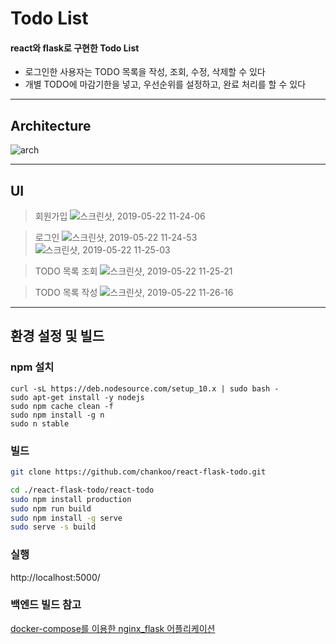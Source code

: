 # Todo List

#### react와 flask로 구현한 Todo List

- 로그인한 사용자는 TODO 목록을 작성, 조회, 수정, 삭제할 수 있다
- 개별 TODO에 마감기한을 넣고, 우선순위를 설정하고, 완료 처리를 할 수 있다

---------------------
## Architecture

![arch](https://user-images.githubusercontent.com/38183218/58406685-1c0bb800-80a5-11e9-9462-fb39cdf7d9ea.png)

-----------
## UI

>
> 회원가입
![스크린샷, 2019-05-22 11-24-06](https://user-images.githubusercontent.com/38183218/58143129-abb7fd80-7c84-11e9-8400-aa72820d21e7.png)

> 로그인
![스크린샷, 2019-05-22 11-24-53](https://user-images.githubusercontent.com/38183218/58143130-abb7fd80-7c84-11e9-8088-a488a9a43743.png)
![스크린샷, 2019-05-22 11-25-03](https://user-images.githubusercontent.com/38183218/58143131-abb7fd80-7c84-11e9-81ca-9080ee143b9f.png)

> TODO 목록 조회
![스크린샷, 2019-05-22 11-25-21](https://user-images.githubusercontent.com/38183218/58143133-abb7fd80-7c84-11e9-8d17-6aba3bba9cd7.png)

> TODO 목록 작성
![스크린샷, 2019-05-22 11-26-16](https://user-images.githubusercontent.com/38183218/58143134-ac509400-7c84-11e9-9fbd-9b2a315c732e.png)


-------------------------------------
## 환경 설정 및 빌드
### npm 설치
```
curl -sL https://deb.nodesource.com/setup_10.x | sudo bash -
sudo apt-get install -y nodejs
sudo npm cache clean -f
sudo npm install -g n
sudo n stable
```

### 빌드
```sh
git clone https://github.com/chankoo/react-flask-todo.git

cd ./react-flask-todo/react-todo
sudo npm install production
sudo npm run build
sudo npm install -g serve
sudo serve -s build
```

### 실행

http://localhost:5000/

### 백엔드 빌드 참고
[docker-compose를 이용한 nginx_flask 어플리케이션](https://github.com/chankoo/TIL/blob/master/general/dockerizing_nginx_uwsgi_flask.md)
